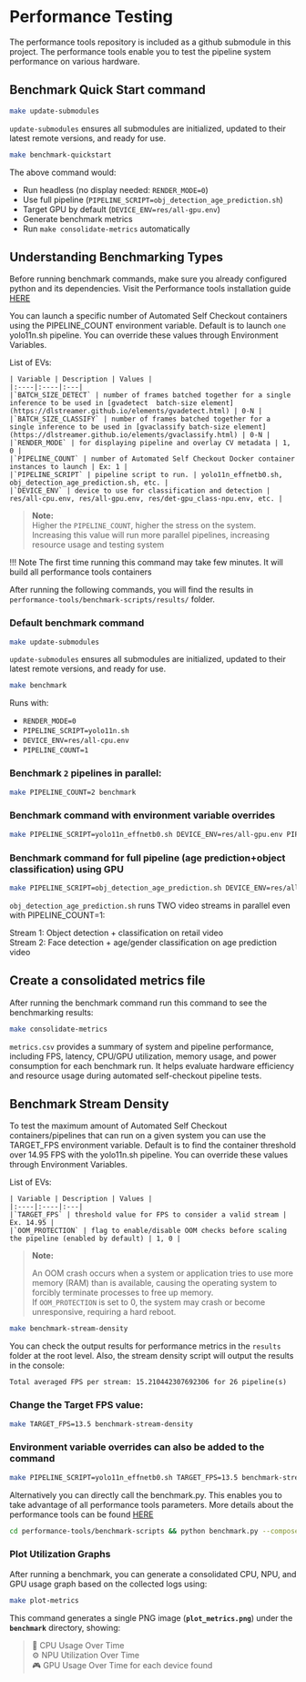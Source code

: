 # Performance Testing

The performance tools repository is included as a github submodule in this project. The performance tools enable you to test the pipeline system performance on various hardware. 


## Benchmark Quick Start command

```bash
make update-submodules
```
`update-submodules` ensures all submodules are initialized, updated to their latest remote versions, and ready for use.

```bash
make benchmark-quickstart
```
The above command would:
- Run headless (no display needed: `RENDER_MODE=0`)
- Use full pipeline (`PIPELINE_SCRIPT=obj_detection_age_prediction.sh`)
- Target GPU by default (`DEVICE_ENV=res/all-gpu.env`)
- Generate benchmark metrics
- Run `make consolidate-metrics` automatically

## Understanding Benchmarking Types

Before running benchmark commands, make sure you already configured python and its dependencies. Visit the Performance tools installation guide [HERE]((../../performance-tools/benchmark.md#benchmark-a-cv-pipeline))

You can launch a specific number of Automated Self Checkout containers using the PIPELINE_COUNT environment variable. Default is to launch `one` yolo11n.sh pipeline. You can override these values through Environment Variables.

List of EVs:

    | Variable | Description | Values |
    |:----|:----|:---|
    |`BATCH_SIZE_DETECT` | number of frames batched together for a single inference to be used in [gvadetect  batch-size element](https://dlstreamer.github.io/elements/gvadetect.html) | 0-N |
    |`BATCH_SIZE_CLASSIFY` | number of frames batched together for a single inference to be used in [gvaclassify batch-size element](https://dlstreamer.github.io/elements/gvaclassify.html) | 0-N |
    |`RENDER_MODE` | for displaying pipeline and overlay CV metadata | 1, 0 |
    |`PIPELINE_COUNT` | number of Automated Self Checkout Docker container instances to launch | Ex: 1 |
    |`PIPELINE_SCRIPT` | pipeline script to run. | yolo11n_effnetb0.sh, obj_detection_age_prediction.sh, etc. |
    |`DEVICE_ENV` | device to use for classification and detection | res/all-cpu.env, res/all-gpu.env, res/det-gpu_class-npu.env, etc. |    

> **Note:**  
> Higher the `PIPELINE_COUNT`, higher the stress on the system.  
> Increasing this value will run more parallel pipelines, increasing resource usage and testing system

!!! Note
    The first time running this command may take few minutes. It will build all performance tools containers

After running the following commands, you will find the results in `performance-tools/benchmark-scripts/results/` folder.

### Default benchmark command

```bash
make update-submodules
```
`update-submodules` ensures all submodules are initialized, updated to their latest remote versions, and ready for use.

```bash
make benchmark
```
Runs with:
- `RENDER_MODE=0`
- `PIPELINE_SCRIPT=yolo11n.sh`
- `DEVICE_ENV=res/all-cpu.env`
- `PIPELINE_COUNT=1`

### Benchmark `2` pipelines in parallel:

```bash
make PIPELINE_COUNT=2 benchmark 
```

### Benchmark command with environment variable overrides

```bash
make PIPELINE_SCRIPT=yolo11n_effnetb0.sh DEVICE_ENV=res/all-gpu.env PIPELINE_COUNT=1 benchmark
```

### Benchmark command for full pipeline (age prediction+object classification) using GPU

```bash
make PIPELINE_SCRIPT=obj_detection_age_prediction.sh DEVICE_ENV=res/all-gpu.env PIPELINE_COUNT=1 benchmark
```
`obj_detection_age_prediction.sh` runs TWO video streams in parallel even with PIPELINE_COUNT=1:

Stream 1: Object detection + classification on retail video <br>
Stream 2: Face detection + age/gender classification on age prediction video



## Create a consolidated metrics file 

After running the benchmark command run this command to see the benchmarking results:

```bash
make consolidate-metrics
```

`metrics.csv` provides a summary of system and pipeline performance, including FPS, latency, CPU/GPU utilization, memory usage, and power consumption for each benchmark run.
It helps evaluate hardware efficiency and resource usage during automated self-checkout pipeline tests.

## Benchmark Stream Density

To test the maximum amount of Automated Self Checkout containers/pipelines that can run on a given system you can use the TARGET_FPS environment variable. Default is to find the container threshold over 14.95 FPS with the yolo11n.sh pipeline. You can override these values through Environment Variables.

List of EVs:

    | Variable | Description | Values |
    |:----|:----|:---|
    |`TARGET_FPS` | threshold value for FPS to consider a valid stream | Ex. 14.95 |
    |`OOM_PROTECTION` | flag to enable/disable OOM checks before scaling the pipeline (enabled by default) | 1, 0 |

> **Note:**
> 
> An OOM crash occurs when a system or application tries to use more memory (RAM) than is available, causing the operating system to forcibly terminate processes to free up memory.<br>
> If `OOM_PROTECTION` is set to 0, the system may crash or become unresponsive, requiring a hard reboot. 
    
```bash
make benchmark-stream-density
```

You can check the output results for performance metrics in the `results` folder at the root level. Also, the stream density script will output the results in the console:

```
Total averaged FPS per stream: 15.210442307692306 for 26 pipeline(s)
```

### Change the Target FPS value:

```bash
make TARGET_FPS=13.5 benchmark-stream-density
```

### Environment variable overrides can also be added to the command

```bash
make PIPELINE_SCRIPT=yolo11n_effnetb0.sh TARGET_FPS=13.5 benchmark-stream-density
```

Alternatively you can directly call the benchmark.py. This enables you to take advantage of all performance tools parameters. More details about the performance tools can be found [HERE](../../performance-tools/benchmark.md#benchmark-stream-density-for-cv-pipelines)

```bash
cd performance-tools/benchmark-scripts && python benchmark.py --compose_file ../../src/docker-compose.yml --target_fps 14
```

### Plot Utilization Graphs

After running a benchmark, you can generate a consolidated CPU, NPU, and GPU usage graph based on the collected logs using:
```bash
make plot-metrics
```
This command generates a single PNG image (**`plot_metrics.png`**) under the **`benchmark`** directory, showing:  
> 🧠 CPU Usage Over Time  
> ⚙️ NPU Utilization Over Time  
> 🎮 GPU Usage Over Time for each device found  
